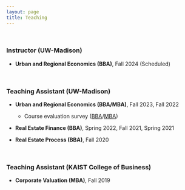 ```yaml
---
layout: page
title: Teaching
---
```



<br/>

### Instructor (UW-Madison)
 
 - **Urban and Regional Economics (BBA)**, Fall 2024 (Scheduled)

<br/> 

### Teaching Assistant (UW-Madison)
 
 - **Urban and Regional Economics (BBA/MBA)**, Fall 2023, Fall 2022
 
   - Course evaluation survey ([BBA](/assets/pdf/RE420_Fall23.pdf)/[MBA](/assets/pdf/RE720_Fall23.pdf))

    <!-- - Office Hour: TBD 1:00 pm - 2:00 pm, Tuesdays and Thursdays ([Sign-up link to my office hour](https://doodle.com/mm/heejinyoon/officehour1))-->

- **Real Estate Finance (BBA)**, Spring 2022, Fall 2021, Spring 2021

- **Real Estate Process (BBA)**, Fall 2020

<br/>
 
### Teaching Assistant (KAIST College of Business)
 
 - **Corporate Valuation (MBA)**, Fall 2019


